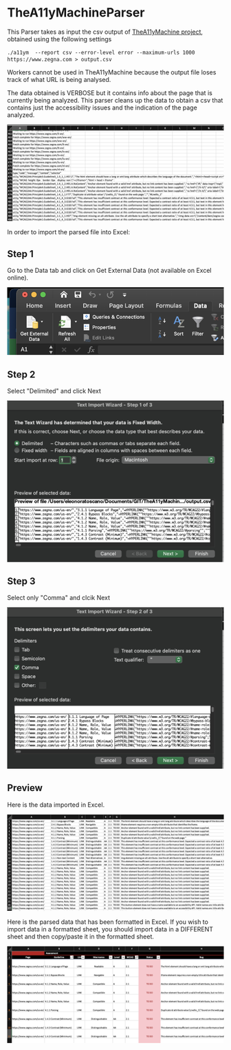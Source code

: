 # TheA11yMachineParser

This Parser takes as input the csv output of [TheA11yMachine project](https://github.com/liip/TheA11yMachine/), obtained using the following settings
```
./a11ym  --report csv --error-level error --maximum-urls 1000  https://www.zegna.com > output.csv
```
Workers cannot be used in TheA11yMachine because the output file loses track of what URL is being analysed.

The data obtained is VERBOSE but it contains info about the page that is currently being analyzed.
This parser cleans up the data to obtain a csv that contains just the accessibility issues and the indication of the page analyzed.

![Input data](imgs/input.png)


In order to import the parsed file into Excel:

## Step 1
Go to the Data tab and click on Get External Data (not available on Excel online).

![Import data from external source in Excel](imgs/step_1.png)

## Step 2
Select "Delimited" and click Next

![Select data delimiter](imgs/step_2.png)

## Step 3
Select only "Comma" and clcik Next

![Select comma as data delimiter](imgs/step_3.png)

## Preview

Here is the data imported in Excel.

![Excel file with raw data from TheA11yMachine](imgs/raw.png)

Here is the parsed data that has been formatted in Excel.
If you wish to import data in a formatted sheet, you should import data in a DIFFERENT sheet and then copy/paste it in the formatted sheet.

![Excel file with formatted data from TheA11yMachine](imgs/formatted.png)